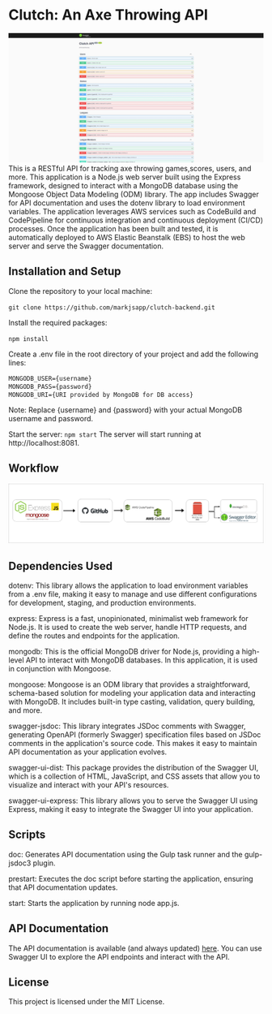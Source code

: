 # Clutch: An Axe Throwing API
![swagger](./clutch-api.JPG)
This is a RESTful API for tracking axe throwing games,scores, users, and more. This application is a Node.js web server built using the Express framework, designed to interact with a MongoDB database using the Mongoose Object Data Modeling (ODM) library. The app includes Swagger for API documentation and uses the dotenv library to load environment variables. The application leverages AWS services such as CodeBuild and CodePipeline for continuous integration and continuous deployment (CI/CD) processes. Once the application has been built and tested, it is automatically deployed to AWS Elastic Beanstalk (EBS) to host the web server and serve the Swagger documentation.

## Installation and Setup
Clone the repository to your local machine:

```git clone https://github.com/markjsapp/clutch-backend.git```

Install the required packages:

```npm install```

Create a .env file in the root directory of your project and add the following lines:

```MONGODB_URI=mongodb+srv:/{username}:{password}@clutch-backend-api.zwp2x1e.mongodb.net/?retryWrites=true&w=majority
MONGODB_USER={username}
MONGODB_PASS={password}
MONGODB_URI={URI provided by MongoDB for DB access}
```

Note: Replace {username} and {password} with your actual MongoDB username and password.

Start the server: ```npm start```
The server will start running at http://localhost:8081.

## Workflow
![workflow](./workflow.png)

## Dependencies Used
dotenv: This library allows the application to load environment variables from a .env file, making it easy to manage and use different configurations for development, staging, and production environments.

express: Express is a fast, unopinionated, minimalist web framework for Node.js. It is used to create the web server, handle HTTP requests, and define the routes and endpoints for the application.

mongodb: This is the official MongoDB driver for Node.js, providing a high-level API to interact with MongoDB databases. In this application, it is used in conjunction with Mongoose.

mongoose: Mongoose is an ODM library that provides a straightforward, schema-based solution for modeling your application data and interacting with MongoDB. It includes built-in type casting, validation, query building, and more.

swagger-jsdoc: This library integrates JSDoc comments with Swagger, generating OpenAPI (formerly Swagger) specification files based on JSDoc comments in the application's source code. This makes it easy to maintain API documentation as your application evolves.

swagger-ui-dist: This package provides the distribution of the Swagger UI, which is a collection of HTML, JavaScript, and CSS assets that allow you to visualize and interact with your API's resources.

swagger-ui-express: This library allows you to serve the Swagger UI using Express, making it easy to integrate the Swagger UI into your application.

## Scripts
doc: Generates API documentation using the Gulp task runner and the gulp-jsdoc3 plugin.

prestart: Executes the doc script before starting the application, ensuring that API documentation updates.

start: Starts the application by running node app.js.

## API Documentation
The API documentation is available (and always updated) [here](http://clutch-api-dev.us-east-1.elasticbeanstalk.com/). You can use Swagger UI to explore the API endpoints and interact with the API.

## License
This project is licensed under the MIT License.
